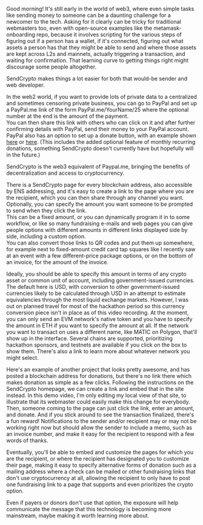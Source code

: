 Good morning! 
It's still early in the world of web3, where even simple tasks like sending money to someone can be a daunting challenge for a newcomer to the tech.
Asking for it clearly can be tricky for traditional webmasters too, even with open-source examples like the metamask-onboarding repo, because it involves scripting for the various steps of figuring out if a person has a wallet, if it's connected, figuring out what assets a person has that they might be able to send and where those assets are kept across L2s and mainnets, actually triggering a transaction, and waiting for confirmation. That learning curve to getting things right might discourage some people altogether. 

SendCrypto makes things a lot easier for both that would-be sender and web developer.

In the web2 world, if you want to provide lots of private data to a centralized and sometimes censoring private business,
you can go to PayPal and set up a PayPal.me link of the form PayPal.me/YourName/25 where the optional number at the end is the amount of the payment.  
You can then share this link with others who can click on it and after further confirming details with PayPal, send their money to your PayPal account.  
PayPal also has an option to set up a donate button, with an example shown [here](https://inkscape.org/release/inkscape-0.92.4/windows/64-bit/compressed-7z/dl/)
or [here](https://inkscape.org/support-us/donate/). (This includes the added optional feature of monthly recurring donations, something SendCrypto doesn't currently have but hopefully will in the future.) 

SendCrypto is the web3 equivalent of Paypal.me, bringing the benefits of decentralization and access to cryptocurrency.  

There is a SendCrypto page for every blockchain address, also accessible by ENS addressing, and it's easy to create a link to the page where you are the recipient, which you can then share through any channel you want.  
Optionally, you can specify the amount you want someone to be prompted to send when they click the link.  
This can be a fixed amount, or you can dynamically program it in to some workflow, or like so many fundraising e-mails and web pages you can 
give people options with different amounts in different links displayed side by side, including a custom option.  
You can also convert those links to QR codes and put them up somewhere, for example next to fixed-amount credit card tap squares like I recently saw at an event with a few different-price package options, or on the bottom of an invoice, for the amount of the invoice. 

Ideally, you should be able to specify this amount in terms of any crypto asset or common unit of account, including government-issued currencies.
The default here is USD, with conversion to other government-issued currencies likely to be calculated through USD in an attempt to estimate equivalencies through the most liquid exchange markets. However, I was out on planned travel for most of the hackathon period so this currency conversion piece isn't in place as of this video recording. At the moment, you can only send an EVM network's native token and you have to specify the amount in ETH if you want to specify the amount at all. If the network you want to transact on uses a different name, like MATIC on Polygon, that'll show up in the interface.  Several chains are supported, prioritizing hackathon sponsors, and testnets are available if you click on the box to show them. 
There's also a link to learn more about whatever network you might select.

Here's an example of another project that looks pretty awesome, and has posted a blockchain address for donations, but there's no link there which makes donation as simple as a few clicks. Following the instructions on the SendCrypto homepage, we can create a link and embed that in the site instead. In this demo video, I'm only editing my local view of that site, to illustrate that its webmaster could easily make this change for everybody. Then, someone coming to the page can just click the link, enter an amount, and donate. And if you stick around to see the transaction finalized, there's a fun reward!  Notifications to the sender and/or recipient may or may not be working right now but should allow the sender to include a memo, such as an invoice number, and make it easy for the recipient to respond with a few words of thanks.

Eventually, you'll be able to embed and customize the pages for which you are the recipient, or where the recipient has designated you to customize their page, 
making it easy to specify alternative forms of donation such as a mailing address where a check can be mailed or other fundraising links that don't use 
cryptocurrency at all, allowing the recipient to only have to post one fundraising link to a page that supports and even prioritizes the crypto option.  

Even if payers or donors don't use that option, the exposure will help communicate the message that this technology is becoming more mainstream, maybe making it worth learning more about.  
